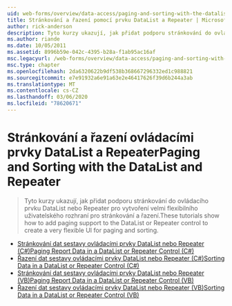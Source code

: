 ```yaml
---
uid: web-forms/overview/data-access/paging-and-sorting-with-the-datalist-and-repeater/index
title: Stránkování a řazení pomocí prvku DataList a Repeater | Microsoft Docs
author: rick-anderson
description: Tyto kurzy ukazují, jak přidat podporu stránkování do ovládacího prvku DataList nebo Repeater pro vytvoření velmi flexibilního uživatelského rozhraní pro stránkování a řazení.
ms.author: riande
ms.date: 10/05/2011
ms.assetid: 8996b59e-042c-4395-b28a-f1ab95ac16af
msc.legacyurl: /web-forms/overview/data-access/paging-and-sorting-with-the-datalist-and-repeater
msc.type: chapter
ms.openlocfilehash: 2da6320622b9df538b368667296332ed1c988821
ms.sourcegitcommit: e7e91932a6e91a63e2e46417626f39d6b244a3ab
ms.translationtype: MT
ms.contentlocale: cs-CZ
ms.lasthandoff: 03/06/2020
ms.locfileid: "78620671"
---
```

# <a name="paging-and-sorting-with-the-datalist-and-repeater"></a><span data-ttu-id="e12dd-103">Stránkování a řazení ovládacími prvky DataList a Repeater</span><span class="sxs-lookup"><span data-stu-id="e12dd-103">Paging and Sorting with the DataList and Repeater</span></span>

> <span data-ttu-id="e12dd-104">Tyto kurzy ukazují, jak přidat podporu stránkování do ovládacího prvku DataList nebo Repeater pro vytvoření velmi flexibilního uživatelského rozhraní pro stránkování a řazení.</span><span class="sxs-lookup"><span data-stu-id="e12dd-104">These tutorials show how to add paging support to the DataList or Repeater control to create a very flexible UI for paging and sorting.</span></span>

- [<span data-ttu-id="e12dd-105">Stránkování dat sestavy ovládacími prvky DataList nebo Repeater (C#)</span><span class="sxs-lookup"><span data-stu-id="e12dd-105">Paging Report Data in a DataList or Repeater Control (C#)</span></span>](paging-report-data-in-a-datalist-or-repeater-control-cs.md)
- [<span data-ttu-id="e12dd-106">Řazení dat sestavy ovládacími prvky DataList nebo Repeater (C#)</span><span class="sxs-lookup"><span data-stu-id="e12dd-106">Sorting Data in a DataList or Repeater Control (C#)</span></span>](sorting-data-in-a-datalist-or-repeater-control-cs.md)
- [<span data-ttu-id="e12dd-107">Stránkování dat sestavy ovládacími prvky DataList nebo Repeater (VB)</span><span class="sxs-lookup"><span data-stu-id="e12dd-107">Paging Report Data in a DataList or Repeater Control (VB)</span></span>](paging-report-data-in-a-datalist-or-repeater-control-vb.md)
- [<span data-ttu-id="e12dd-108">Řazení dat sestavy ovládacími prvky DataList nebo Repeater (VB)</span><span class="sxs-lookup"><span data-stu-id="e12dd-108">Sorting Data in a DataList or Repeater Control (VB)</span></span>](sorting-data-in-a-datalist-or-repeater-control-vb.md)
